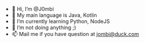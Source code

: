 - 👋 Hi, I’m @J0mbi
- 👀 My main language is Java, Kotlin
- 🌱 I’m currently learning Python, NodeJS
- 💞️ I’m not doing anything ;)
- 📫 Mail me if you have question at jombi@duck.com
